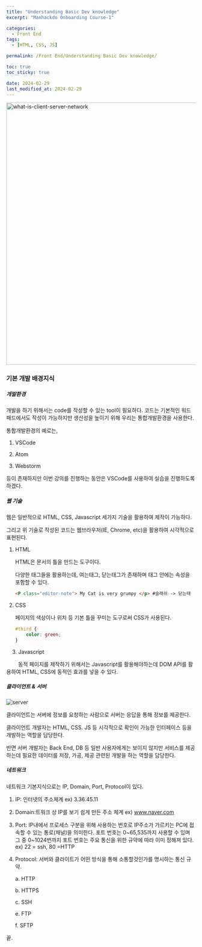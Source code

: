```yaml
---
title: "Understanding Basic Dev knowledge"
excerpt: "Manhackdo Onboarding Course-1"

categories:
  - Front End
tags:
  - [HTML, CSS, JS]

permalink: /Front End/Understanding Basic Dev knowledge/

toc: true
toc_sticky: true

date: 2024-02-29
last_modified_at: 2024-02-29
---
```


<img width="697" alt="what-is-client-server-network" src="https://github.com/DaeSeo/DaeSeo.github.io/assets/118124409/163cbfab-0f7c-48c5-85e5-5d1faebc9c3f">

### 기본 개발 배경지식

##### 개발환경

개발을 하기 위해서는 code를 작성할 수 있는 tool이 필요하다.  코드는 기본적인 워드패드에서도 작성이 가능하지만 생산성을 높이기 위해 우리는 통합개발환경을 사용한다.



통합개발환경의 예로는,

1. VSCode

2. Atom

3. Webstorm

등이 존재하지만 이번 강의를 진행하는 동안은 VSCode를 사용하여 실습을 진행하도록 하겠다.



##### 웹 기술

웹은 일반적으로 HTML, CSS, Javascript 세가지 기술을 활용하여 제작이 가능하다.

그리고 위 기술로 작성된 코드는 웹브라우저(IE, Chrome, etc)을 활용하여 시각적으로 표현된다.



1. HTML
   
   HTML은 문서의 틀을 만드는 도구이다.
   
   다양한 태그들을 활용하는데, 여는태그, 닫는태그가 존재하며 태그 안에는 속성을 포함할 수 있다.
   
   ```html
   <P class="editor-note"> My Cat is very grumpy </p> #슬래쉬 -> 닫는태
   ```



2. CSS
   
   페이지의 색상이나 위치 등 기본 틀을 꾸미는 도구로써 CSS가 사용된다.
   
   ```css
   #third {
       color: green;
   }
   ```



    3. Javascript

        동적 페이지를 제작하기 위해서는 Javascript를 활용해야하는데 DOM API를 활용하여 HTML, CSS에 동적인 효과를 넣을 수 있다.







##### 클라이언트 & 서버

![server](https://github.com/DaeSeo/DaeSeo.github.io/assets/118124409/128840ff-4abc-466b-9e5e-023e7e8a2f74)

클라이언트는 서버에 정보를 요청하는 사람으로 서버는 응답을 통해 정보를 제공한다.

클라이언트 개발자는 HTML, CSS. JS 등 시각적으로 확인이 가능한 인터페이스 등을 개발하는 역할을 담당한다.

반면 서버 개발자는 Back End, DB 등 일반 사용자에게는 보이지 않지만 서비스를 제공하는데 필요한 데이터를 저장, 가공, 제공 관련된 개발을 하는 역할을 담당한다.



##### 네트워크

네트워크 기본지식으로는 IP, Domain, Port, Protocol이 있다.



1. IP: 인터넷의 주소체계 ex) 3.36.45.11

2. Domain:트워크 상  IP를 보기 쉽게 만든 주소 체계 ex) www.naver.com

3. Port: IP내에서 프로세스 구분을 위해 사용하는 번호로 IP주소가 가르키는 PC에 접속할 수 있는 통로(채널)을 의미한다. 포트 번호는 0~65,535까지 사용할 수 있며 그 중 0~1024번까지 포트 번호는 주요 통신을 위한 규약에 따라 이미 정해져 있다. ex) 22 = ssh, 80 =HTTP

4. Protocol: 서버와 클라이트가 어떤 방식을 통해 소통할것인가를 명시하는 통신 규약.
   
   a. HTTP
   
   b. HTTPS
   
   c. SSH
   
   e. FTP
   
   f. SFTP


끝.